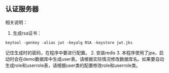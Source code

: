 ## 认证服务器

相关说明：
1. 生成rsa证书：
```shell
keytool -genkey -alias jwt -keyalg RSA -keystore jwt.jks
```
记住生成时的密码，在程序中要进行配置。
2. 安装redis
3. 本程序使用了jpa，启动时会在demo数据库中生成user表。请根据实际情况修改数据库名。如果要自动生成role和userrole表，请根据user类的配置修改role和userrole类。